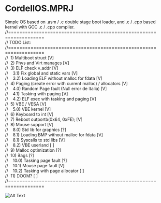 # CordellOS.MPRJ
Simple OS based on .asm / .c double stage boot loader, and .c / .cpp based kernel with GCC .c / .cpp compiler. 
</br>
//===================================================================</br>
// TODO List:</br>
//===================================================================</br>
//      &nbsp;1) Multiboot struct                                       [V]</br>
//      &nbsp;2) Phys and Virt manages                                  [V]</br>
//      &nbsp;3) ELF check v_addr                                       [V]</br>
//          &nbsp;&nbsp;&nbsp;3.1) Fix global and static vars                       [V]</br>
//          &nbsp;&nbsp;&nbsp;3.2) Loading ELF without malloc for fdata             [V]</br>
//      &nbsp;4) Paging (create error with current malloc) / allocators [V]</br>
//          &nbsp;&nbsp;&nbsp;4.0) Random Page fault (Null error de Italia)         [V]</br>
//          &nbsp;&nbsp;&nbsp;4.1) Tasking with paging                              [V]</br>
//          &nbsp;&nbsp;&nbsp;4.2) ELF exec with tasking and paging                 [V]</br>
//      &nbsp;5) VBE / VESA                                             [V]</br>
//          &nbsp;&nbsp;&nbsp;5.0) VBE kernel                                       [V]</br>
//      &nbsp;6) Keyboard to int                                        [V]</br>
//      &nbsp;7) Reboot outportb(0x64, 0xFE);                           [V]</br>
//      &nbsp;8) Mouse support                                          [V]</br>
//          &nbsp;&nbsp;&nbsp;8.0) Std lib for graphics                             [?]</br>
//          &nbsp;&nbsp;&nbsp;8.1) Loading BMP without malloc for fdata             [V]</br>
//          &nbsp;&nbsp;&nbsp;8.1) Syscalls to std libs                             [V]</br>
//          &nbsp;&nbsp;&nbsp;8.2) VBE userland                                     [ ]</br>
//      &nbsp;9) Malloc optimization                                    [?]</br>
//      &nbsp;10) Bags                                                  [?]</br>
//          &nbsp;&nbsp;&nbsp;10.0) Tasking page fault                              [?]</br>
//          &nbsp;&nbsp;&nbsp;10.1) Mouse page fault                                [V]</br>
//          &nbsp;&nbsp;&nbsp;10.2) Tasking with page allocator                     [ ]</br>
//      &nbsp;11) DOOM?                                                 [ ]</br>
//===================================================================</br>

![Alt Text](https://github.com/j1sk1ss/CordellOS.MPRJ/blob/main/cover.png)
